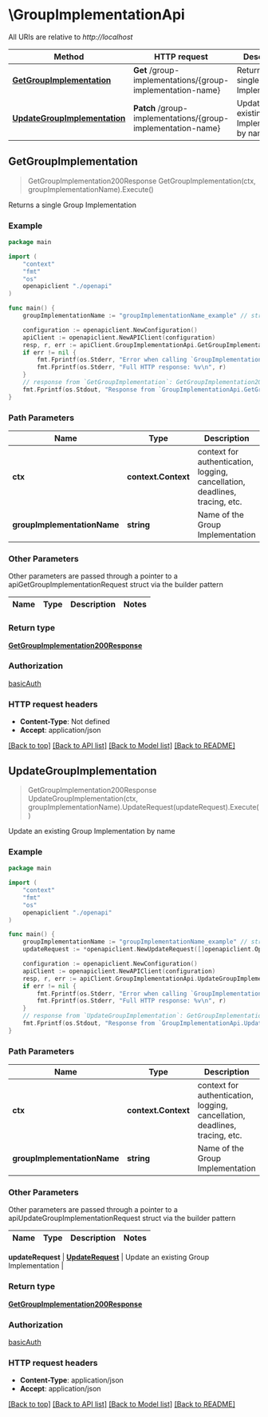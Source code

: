 # \GroupImplementationApi

All URIs are relative to *http://localhost*

Method | HTTP request | Description
------------- | ------------- | -------------
[**GetGroupImplementation**](GroupImplementationApi.md#GetGroupImplementation) | **Get** /group-implementations/{group-implementation-name} | Returns a single Group Implementation
[**UpdateGroupImplementation**](GroupImplementationApi.md#UpdateGroupImplementation) | **Patch** /group-implementations/{group-implementation-name} | Update an existing Group Implementation by name



## GetGroupImplementation

> GetGroupImplementation200Response GetGroupImplementation(ctx, groupImplementationName).Execute()

Returns a single Group Implementation

### Example

```go
package main

import (
    "context"
    "fmt"
    "os"
    openapiclient "./openapi"
)

func main() {
    groupImplementationName := "groupImplementationName_example" // string | Name of the Group Implementation

    configuration := openapiclient.NewConfiguration()
    apiClient := openapiclient.NewAPIClient(configuration)
    resp, r, err := apiClient.GroupImplementationApi.GetGroupImplementation(context.Background(), groupImplementationName).Execute()
    if err != nil {
        fmt.Fprintf(os.Stderr, "Error when calling `GroupImplementationApi.GetGroupImplementation``: %v\n", err)
        fmt.Fprintf(os.Stderr, "Full HTTP response: %v\n", r)
    }
    // response from `GetGroupImplementation`: GetGroupImplementation200Response
    fmt.Fprintf(os.Stdout, "Response from `GroupImplementationApi.GetGroupImplementation`: %v\n", resp)
}
```

### Path Parameters


Name | Type | Description  | Notes
------------- | ------------- | ------------- | -------------
**ctx** | **context.Context** | context for authentication, logging, cancellation, deadlines, tracing, etc.
**groupImplementationName** | **string** | Name of the Group Implementation | 

### Other Parameters

Other parameters are passed through a pointer to a apiGetGroupImplementationRequest struct via the builder pattern


Name | Type | Description  | Notes
------------- | ------------- | ------------- | -------------


### Return type

[**GetGroupImplementation200Response**](GetGroupImplementation200Response.md)

### Authorization

[basicAuth](../README.md#basicAuth)

### HTTP request headers

- **Content-Type**: Not defined
- **Accept**: application/json

[[Back to top]](#) [[Back to API list]](../README.md#documentation-for-api-endpoints)
[[Back to Model list]](../README.md#documentation-for-models)
[[Back to README]](../README.md)


## UpdateGroupImplementation

> GetGroupImplementation200Response UpdateGroupImplementation(ctx, groupImplementationName).UpdateRequest(updateRequest).Execute()

Update an existing Group Implementation by name

### Example

```go
package main

import (
    "context"
    "fmt"
    "os"
    openapiclient "./openapi"
)

func main() {
    groupImplementationName := "groupImplementationName_example" // string | Name of the Group Implementation
    updateRequest := *openapiclient.NewUpdateRequest([]openapiclient.Operation{*openapiclient.NewOperation(openapiclient.EnumOperation("add"), "Path_example")}) // UpdateRequest | Update an existing Group Implementation

    configuration := openapiclient.NewConfiguration()
    apiClient := openapiclient.NewAPIClient(configuration)
    resp, r, err := apiClient.GroupImplementationApi.UpdateGroupImplementation(context.Background(), groupImplementationName).UpdateRequest(updateRequest).Execute()
    if err != nil {
        fmt.Fprintf(os.Stderr, "Error when calling `GroupImplementationApi.UpdateGroupImplementation``: %v\n", err)
        fmt.Fprintf(os.Stderr, "Full HTTP response: %v\n", r)
    }
    // response from `UpdateGroupImplementation`: GetGroupImplementation200Response
    fmt.Fprintf(os.Stdout, "Response from `GroupImplementationApi.UpdateGroupImplementation`: %v\n", resp)
}
```

### Path Parameters


Name | Type | Description  | Notes
------------- | ------------- | ------------- | -------------
**ctx** | **context.Context** | context for authentication, logging, cancellation, deadlines, tracing, etc.
**groupImplementationName** | **string** | Name of the Group Implementation | 

### Other Parameters

Other parameters are passed through a pointer to a apiUpdateGroupImplementationRequest struct via the builder pattern


Name | Type | Description  | Notes
------------- | ------------- | ------------- | -------------

 **updateRequest** | [**UpdateRequest**](UpdateRequest.md) | Update an existing Group Implementation | 

### Return type

[**GetGroupImplementation200Response**](GetGroupImplementation200Response.md)

### Authorization

[basicAuth](../README.md#basicAuth)

### HTTP request headers

- **Content-Type**: application/json
- **Accept**: application/json

[[Back to top]](#) [[Back to API list]](../README.md#documentation-for-api-endpoints)
[[Back to Model list]](../README.md#documentation-for-models)
[[Back to README]](../README.md)

